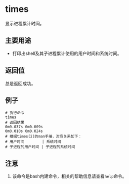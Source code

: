 times
===

显示进程累计时间。

## 主要用途

- 打印出shell及其子进程累计使用的用户时间和系统时间。

## 返回值

总是返回成功。

## 例子

```
# 执行命令
times
# 返回结果
0m0.037s 0m0.009s
0m0.010s 0m0.024s
# 根据times(2)的man手册，对应关系如下：
# 用户时间        | 系统时间
# 子进程的用户时间 | 子进程的系统时间
```

## 注意

1. 该命令是bash内建命令，相关的帮助信息请查看`help`命令。



